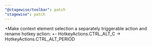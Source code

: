 ```yaml
---
"@stagewise/toolbar": patch
"stagewise": patch
---
```


+Make context element selection a separately triggerable action and rename hotkey action:
+- HotkeyActions.CTRL_ALT_C → HotkeyActions.CTRL_ALT_PERIOD
